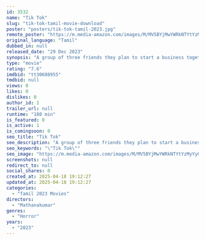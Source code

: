 ```yaml
---
id: 3532
name: "Tik Tok"
slug: "tik-tok-tamil-movie-download"
poster: "posters/tik-tok-tamil-2023.jpg"
remote_poster: "https://m.media-amazon.com/images/M/MV5BYjMwYWRkNTYtYzMyYy00NTY3LThmMDYtMTQyOTAzMGM3YjljXkEyXkFqcGdeQXVyMTczMDg2NDI1._V1_SX300.jpg"
original_language: "Tamil"
dubbed_in: null
released_date: "29 Dec 2023"
synopsis: "A group of three friends they plan to start a business together the ghost wants to know who killed him and want three of them how they'll find the killer and save life and business, forms the rest of the story"
type: "movie"
rating: "7.6"
imdbid: "tt30608955"
tmdbid: null
views: 0
likes: 0
dislikes: 0
author_id: 1
trailer_url: null
runtime: "180 min"
is_featured: 0
is_active: 1
is_comingsoon: 0
seo_title: "Tik Tok"
seo_description: "A group of three friends they plan to start a business together the ghost wants to know who killed him and want three of them how they'll find the killer and save life and business, forms the rest of the story"
seo_keywords: "\"Tik Tok\""
seo_image: "https://m.media-amazon.com/images/M/MV5BYjMwYWRkNTYtYzMyYy00NTY3LThmMDYtMTQyOTAzMGM3YjljXkEyXkFqcGdeQXVyMTczMDg2NDI1._V1_SX300.jpg"
screenshots: null
redirect_to: null
social_shares: 0
created_at: 2025-04-18 19:12:27
updated_at: 2025-04-18 19:12:27
categories:
  - "Tamil 2023 Movies"
directors:
  - "Mathanakumar"
genres:
  - "Horror"
years:
  - "2023"
---
```

